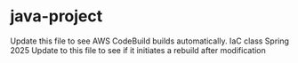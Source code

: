 # java-project
Update this file to see AWS CodeBuild builds automatically. IaC class Spring 2025
Update to this file to see if it initiates a rebuild after modification

